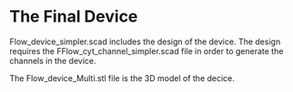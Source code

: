 # The Final Device

Flow_device_simpler.scad includes the design of the device. The design requires the FFlow_cyt_channel_simpler.scad file in order to generate the channels in the device. 

The Flow_device_Multi.stl file is the 3D model of the decice.
